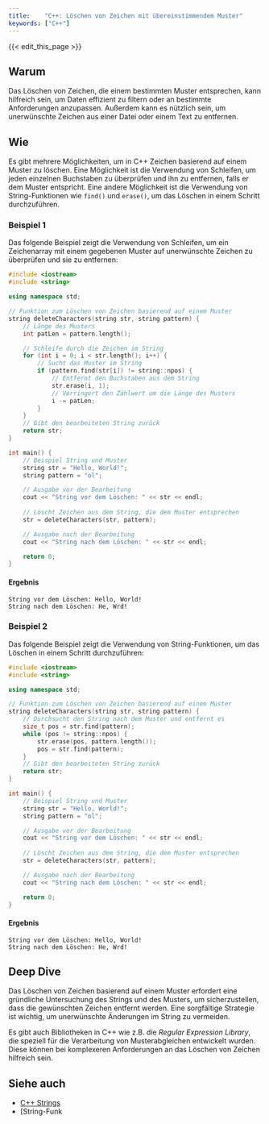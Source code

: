 ```yaml
---
title:    "C++: Löschen von Zeichen mit übereinstimmendem Muster"
keywords: ["C++"]
---
```


{{< edit_this_page >}}

## Warum

Das Löschen von Zeichen, die einem bestimmten Muster entsprechen, kann hilfreich sein, um Daten effizient zu filtern oder an bestimmte Anforderungen anzupassen. Außerdem kann es nützlich sein, um unerwünschte Zeichen aus einer Datei oder einem Text zu entfernen.

## Wie

Es gibt mehrere Möglichkeiten, um in C++ Zeichen basierend auf einem Muster zu löschen. Eine Möglichkeit ist die Verwendung von Schleifen, um jeden einzelnen Buchstaben zu überprüfen und ihn zu entfernen, falls er dem Muster entspricht. Eine andere Möglichkeit ist die Verwendung von String-Funktionen wie `find()` und `erase()`, um das Löschen in einem Schritt durchzuführen.

### Beispiel 1

Das folgende Beispiel zeigt die Verwendung von Schleifen, um ein Zeichenarray mit einem gegebenen Muster auf unerwünschte Zeichen zu überprüfen und sie zu entfernen:

```C++
#include <iostream>
#include <string>

using namespace std;

// Funktion zum Löschen von Zeichen basierend auf einem Muster
string deleteCharacters(string str, string pattern) {
    // Länge des Musters
    int patLen = pattern.length();

    // Schleife durch die Zeichen im String
    for (int i = 0; i < str.length(); i++) {
        // Sucht das Muster im String
        if (pattern.find(str[i]) != string::npos) {
            // Entfernt den Buchstaben aus dem String
            str.erase(i, 1);
            // Verringert den Zählwert um die Länge des Musters
            i -= patLen;
        }
    }
    // Gibt den bearbeiteten String zurück
    return str;
}

int main() {
    // Beispiel String und Muster
    string str = "Hello, World!";
    string pattern = "ol";

    // Ausgabe vor der Bearbeitung
    cout << "String vor dem Löschen: " << str << endl;
    
    // Löscht Zeichen aus dem String, die dem Muster entsprechen
    str = deleteCharacters(str, pattern);

    // Ausgabe nach der Bearbeitung
    cout << "String nach dem Löschen: " << str << endl;

    return 0;
}
```

#### Ergebnis

```
String vor dem Löschen: Hello, World!
String nach dem Löschen: He, Wrd!
```

### Beispiel 2

Das folgende Beispiel zeigt die Verwendung von String-Funktionen, um das Löschen in einem Schritt durchzuführen:

```C++
#include <iostream>
#include <string>

using namespace std;

// Funktion zum Löschen von Zeichen basierend auf einem Muster
string deleteCharacters(string str, string pattern) {
    // Durchsucht den String nach dem Muster und entfernt es
    size_t pos = str.find(pattern);
    while (pos != string::npos) {
        str.erase(pos, pattern.length());
        pos = str.find(pattern);
    }
    // Gibt den bearbeiteten String zurück
    return str;
}

int main() {
    // Beispiel String und Muster
    string str = "Hello, World!";
    string pattern = "ol";

    // Ausgabe vor der Bearbeitung
    cout << "String vor dem Löschen: " << str << endl;
    
    // Löscht Zeichen aus dem String, die dem Muster entsprechen
    str = deleteCharacters(str, pattern);

    // Ausgabe nach der Bearbeitung
    cout << "String nach dem Löschen: " << str << endl;

    return 0;
}
```

#### Ergebnis

```
String vor dem Löschen: Hello, World!
String nach dem Löschen: He, Wrd!
```

## Deep Dive

Das Löschen von Zeichen basierend auf einem Muster erfordert eine gründliche Untersuchung des Strings und des Musters, um sicherzustellen, dass die gewünschten Zeichen entfernt werden. Eine sorgfältige Strategie ist wichtig, um unerwünschte Änderungen im String zu vermeiden.

Es gibt auch Bibliotheken in C++ wie z.B. die *Regular Expression Library*, die speziell für die Verarbeitung von Musterabgleichen entwickelt wurden. Diese können bei komplexeren Anforderungen an das Löschen von Zeichen hilfreich sein.

## Siehe auch

- [C++ Strings](https://www.tutorialspoint.com/cplusplus/cpp_strings.htm)
- [String-Funk